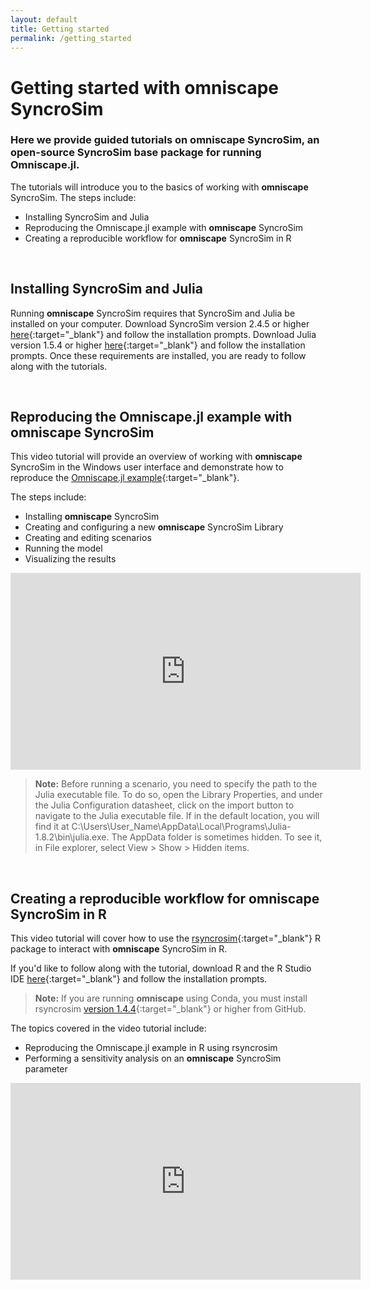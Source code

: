```yaml
---
layout: default
title: Getting started
permalink: /getting_started
---
```


# Getting started with **omniscape** SyncroSim

### Here we provide guided tutorials on **omniscape** SyncroSim, an open-source SyncroSim base package for running Omniscape.jl. 

The tutorials will introduce you to the basics of working with **omniscape** SyncroSim. The steps include:

* Installing SyncroSim and Julia
* Reproducing the Omniscape.jl example with **omniscape** SyncroSim
* Creating a reproducible workflow for **omniscape** SyncroSim in R

<br>

## **Installing SyncroSim and Julia**

Running **omniscape** SyncroSim requires that SyncroSim and Julia be installed on your computer. Download SyncroSim version 2.4.5 or higher [here](https://syncrosim.com/download/){:target="_blank"} and follow the installation prompts. Download Julia version 1.5.4 or higher [here](https://julialang.org/downloads/){:target="_blank"} and follow the installation prompts. Once these requirements are installed, you are ready to follow along with the tutorials.

<br>

## **Reproducing the Omniscape.jl example with omniscape SyncroSim**

This video tutorial will provide an overview of working with **omniscape** SyncroSim in the Windows user interface and demonstrate how to reproduce the [Omniscape.jl example](https://docs.circuitscape.org/Omniscape.jl/stable/examples/){:target="_blank"}. 

The steps include:

* Installing **omniscape** SyncroSim
* Creating and configuring a new **omniscape** SyncroSim Library
* Creating and editing scenarios
* Running the model
* Visualizing the results

<iframe width="560" height="315" src="https://www.youtube.com/embed/jnTltF54xFU" title="YouTube video player" frameborder="0" allow="accelerometer; autoplay; clipboard-write; encrypted-media; gyroscope; picture-in-picture" allowfullscreen></iframe>

> **Note:** Before running a scenario, you need to specify the path to the Julia executable file. To do so, open the Library Properties, and under the Julia Configuration datasheet, click on the import button to navigate to the Julia executable file. If in the default location, you will find it at C:\Users\User_Name\AppData\Local\Programs\Julia-1.8.2\bin\julia.exe. The AppData folder is sometimes hidden. To see it, in File explorer, select View > Show > Hidden items.

<br>

## **Creating a reproducible workflow for omniscape SyncroSim in R**

This video tutorial will cover how to use the [rsyncrosim](https://syncrosim.github.io/rsyncrosim/){:target="_blank"} R package to interact with **omniscape** SyncroSim in R.

If you'd like to follow along with the tutorial, download R and the R Studio IDE [here](https://posit.co/download/rstudio-desktop/){:target="_blank"} and follow the installation prompts. 

> **Note:** If you are running **omniscape** using Conda, you must install rsyncrosim [version 1.4.4](https://github.com/syncrosim/rsyncrosim/releases){:target="_blank"} or higher from GitHub.


The topics covered in the video tutorial include:
* Reproducing the Omniscape.jl example in R using rsyncrosim
* Performing a sensitivity analysis on an **omniscape** SyncroSim parameter

<iframe width="560" height="315" src="https://www.youtube.com/embed/x9sMm_BhwE0" title="YouTube video player" frameborder="0" allow="accelerometer; autoplay; clipboard-write; encrypted-media; gyroscope; picture-in-picture" allowfullscreen></iframe>

<br>